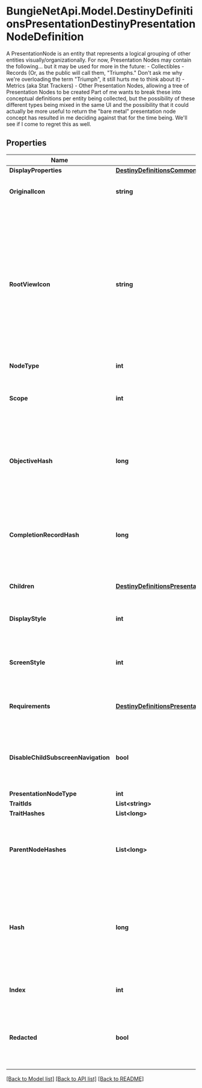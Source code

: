 # BungieNetApi.Model.DestinyDefinitionsPresentationDestinyPresentationNodeDefinition
A PresentationNode is an entity that represents a logical grouping of other entities visually/organizationally.  For now, Presentation Nodes may contain the following... but it may be used for more in the future:  - Collectibles - Records (Or, as the public will call them, \"Triumphs.\" Don't ask me why we're overloading the term \"Triumph\", it still hurts me to think about it) - Metrics (aka Stat Trackers) - Other Presentation Nodes, allowing a tree of Presentation Nodes to be created  Part of me wants to break these into conceptual definitions per entity being collected, but the possibility of these different types being mixed in the same UI and the possibility that it could actually be more useful to return the \"bare metal\" presentation node concept has resulted in me deciding against that for the time being.  We'll see if I come to regret this as well.
## Properties

Name | Type | Description | Notes
------------ | ------------- | ------------- | -------------
**DisplayProperties** | [**DestinyDefinitionsCommonDestinyDisplayPropertiesDefinition**](DestinyDefinitionsCommonDestinyDisplayPropertiesDefinition.md) |  | [optional] 
**OriginalIcon** | **string** | The original icon for this presentation node, before we futzed with it. | [optional] 
**RootViewIcon** | **string** | Some presentation nodes are meant to be explicitly shown on the \&quot;root\&quot; or \&quot;entry\&quot; screens for the feature to which they are related. You should use this icon when showing them on such a view, if you have a similar \&quot;entry point\&quot; view in your UI. If you don&#39;t have a UI, then I guess it doesn&#39;t matter either way does it? | [optional] 
**NodeType** | **int** |  | [optional] 
**Scope** | **int** | Indicates whether this presentation node&#39;s state is determined on a per-character or on an account-wide basis. | [optional] 
**ObjectiveHash** | **long** | If this presentation node shows a related objective (for instance, if it tracks the progress of its children), the objective being tracked is indicated here. | [optional] 
**CompletionRecordHash** | **long** | If this presentation node has an associated \&quot;Record\&quot; that you can accomplish for completing its children, this is the identifier of that Record. | [optional] 
**Children** | [**DestinyDefinitionsPresentationDestinyPresentationNodeChildrenBlock**](DestinyDefinitionsPresentationDestinyPresentationNodeChildrenBlock.md) | The child entities contained by this presentation node. | [optional] 
**DisplayStyle** | **int** | A hint for how to display this presentation node when it&#39;s shown in a list. | [optional] 
**ScreenStyle** | **int** | A hint for how to display this presentation node when it&#39;s shown in its own detail screen. | [optional] 
**Requirements** | [**DestinyDefinitionsPresentationDestinyPresentationNodeRequirementsBlock**](DestinyDefinitionsPresentationDestinyPresentationNodeRequirementsBlock.md) | The requirements for being able to interact with this presentation node and its children. | [optional] 
**DisableChildSubscreenNavigation** | **bool** | If this presentation node has children, but the game doesn&#39;t let you inspect the details of those children, that is indicated here. | [optional] 
**PresentationNodeType** | **int** |  | [optional] 
**TraitIds** | **List&lt;string&gt;** |  | [optional] 
**TraitHashes** | **List&lt;long&gt;** |  | [optional] 
**ParentNodeHashes** | **List&lt;long&gt;** | A quick reference to presentation nodes that have this node as a child. Presentation nodes can be parented under multiple parents. | [optional] 
**Hash** | **long** | The unique identifier for this entity. Guaranteed to be unique for the type of entity, but not globally.  When entities refer to each other in Destiny content, it is this hash that they are referring to. | [optional] 
**Index** | **int** | The index of the entity as it was found in the investment tables. | [optional] 
**Redacted** | **bool** | If this is true, then there is an entity with this identifier/type combination, but BNet is not yet allowed to show it. Sorry! | [optional] 

[[Back to Model list]](../README.md#documentation-for-models) [[Back to API list]](../README.md#documentation-for-api-endpoints) [[Back to README]](../README.md)

